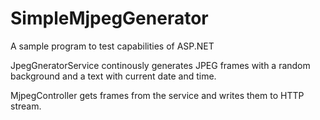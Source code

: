 # SimpleMjpegGenerator
 A sample program to test capabilities of ASP.NET
 
 JpegGneratorService continously generates JPEG frames with a random background and a text with current date and time.
 
 MjpegController gets frames from the service and writes them to HTTP stream.
 
